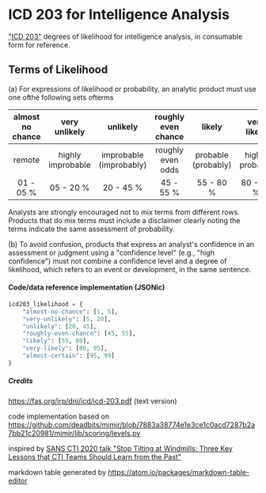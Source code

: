 # ICD 203 for Intelligence Analysis
["ICD 203"](https://www.dni.gov/files/documents/ICD/ICD%20203%20Analytic%20Standards.pdf) degrees of likelihood for intelligence analysis, in consumable form for reference.


## Terms of Likelihood

(a) For expressions of likelihood or probability, an analytic product must use one ofthe following sets ofterms

|  almost no chance   |  very unlikely   |  unlikely   |  roughly even chance   |  likely   |  very likely   |  almost certain(ly)   |
| :---: | :---: | :---: | :---: | :---: | :---: | :---: |
|  remote   |  highly improbable   |  improbable (improbably)   |  roughly even odds   |  probable (probably)   |  highly probable   |  nearly certain   |
|  01 - 05 %   |  05 - 20 %   |  20 - 45 %   |  45 - 55 %   |  55 - 80 %   |  80 - 95 %   |  95 - 99 %   |

Analysts are strongly encouraged not to mix terms from different rows. Products that do mix terms must include a disclaimer clearly noting the terms indicate the same assessment of probability.

(b) To avoid confusion, products that express an analyst's confidence in an assessment or judgment using a "confidence level" (e.g., "high confidence") must not combine a confidence level and a degree of likelihood, which refers to an event or development, in the same sentence.

#### Code/data reference implementation (JSONic)

```python
icd203_likelihood = {
    "almost-no-chance": [1, 5],
    "very-unlikely": [5, 20],
    "unlikely": [20, 45],
    "roughly-even-chance": [45, 55],
    "likely": [55, 80],
    "very-likely": [80, 95],
    "almost-certain": [95, 99]
}
```

##### Credits
https://fas.org/irp/dni/icd/icd-203.pdf (text version)

code implementation based on https://github.com/deadbits/mimir/blob/7883a38774e1e3ce1c0acd7287b2a7bb21c20981/mimir/lib/scoring/levels.py

inspired by [SANS CTI 2020 talk "Stop Tilting at Windmills: Three Key Lessons that CTI Teams Should Learn from the Past"](https://www.sans.org/cyber-security-summit/archives/file/summit_archive_1579635728.pdf)

markdown table generated by https://atom.io/packages/markdown-table-editor
